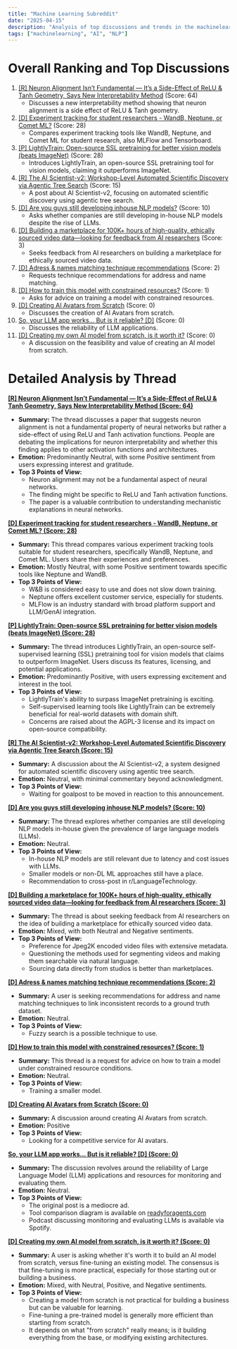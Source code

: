 ```yaml
---
title: "Machine Learning Subreddit"
date: "2025-04-15"
description: "Analysis of top discussions and trends in the machinelearning subreddit"
tags: ["machinelearning", "AI", "NLP"]
---
```


# Overall Ranking and Top Discussions
1.  [[R] Neuron Alignment Isn’t Fundamental — It’s a Side-Effect of ReLU & Tanh Geometry, Says New Interpretability Method](https://www.reddit.com/r/MachineLearning/comments/1jzpkyj/r_neuron_alignment_isnt_fundamental_its_a/) (Score: 64)
    *   Discusses a new interpretability method showing that neuron alignment is a side effect of ReLU & Tanh geometry.
2.  [[D] Experiment tracking for student researchers - WandB, Neptune, or Comet ML?](https://www.reddit.com/r/MachineLearning/comments/1jzjy7f/d_experiment_tracking_for_student_researchers/) (Score: 28)
    *   Compares experiment tracking tools like WandB, Neptune, and Comet ML for student research, also MLFlow and Tensorboard.
3.  [[P] LightlyTrain: Open-source SSL pretraining for better vision models (beats ImageNet)](https://www.reddit.com/r/MachineLearning/comments/1jzs47u/p_lightlytrain_opensource_ssl_pretraining_for/) (Score: 28)
    *   Introduces LightlyTrain, an open-source SSL pretraining tool for vision models, claiming it outperforms ImageNet.
4.  [[R] The AI Scientist-v2: Workshop-Level Automated Scientific Discovery via Agentic Tree Search](https://arxiv.org/abs/2504.08066) (Score: 15)
    *   A post about AI Scientist-v2, focusing on automated scientific discovery using agentic tree search.
5.  [[D] Are you guys still developing inhouse NLP models?](https://www.reddit.com/r/MachineLearning/comments/1jzpb75/d_are_you_guys_still_developing_inhouse_nlp_models/) (Score: 10)
    *   Asks whether companies are still developing in-house NLP models despite the rise of LLMs.
6.  [[D] Building a marketplace for 100K+ hours of high-quality, ethically sourced video data—looking for feedback from AI researchers](https://www.reddit.com/r/MachineLearning/comments/1jzffw1/d_building_a_marketplace_for_100k_hours_of/) (Score: 3)
    *   Seeks feedback from AI researchers on building a marketplace for ethically sourced video data.
7.  [[D] Adress & names matching technique recommendations](https://www.reddit.com/r/MachineLearning/comments/1jzobwq/d_adress_names_matching_technique_recommendations/) (Score: 2)
    *   Requests technique recommendations for address and name matching.
8.  [[D] How to train this model with constrained resources?](https://www.reddit.com/r/MachineLearning/comments/1jzp9d0/d_how_to_train_this_model_with_constrained/) (Score: 1)
    *   Asks for advice on training a model with constrained resources.
9.  [[D] Creating AI Avatars from Scratch](https://www.reddit.com/r/MachineLearning/comments/1jzkzh6/d_creating_ai_avatars_from_scratch/) (Score: 0)
    *   Discusses the creation of AI Avatars from scratch.
10. [So, your LLM app works... But is it reliable? [D]](https://www.reddit.com/r/MachineLearning/comments/1jzqr94/so_your_llm_app_works_but_is_it_reliable_d/) (Score: 0)
    *   Discusses the reliability of LLM applications.
11. [[D] Creating my own AI model from scratch, is it worth it?](https://www.reddit.com/r/MachineLearning/comments/1k00wm0/d_creating_my_own_ai_model_from_scratch_is_it/) (Score: 0)
    *   A discussion on the feasibility and value of creating an AI model from scratch.

# Detailed Analysis by Thread
**[[R] Neuron Alignment Isn’t Fundamental — It’s a Side-Effect of ReLU & Tanh Geometry, Says New Interpretability Method (Score: 64)](https://www.reddit.com/r/MachineLearning/comments/1jzpkyj/r_neuron_alignment_isnt_fundamental_its_a/)**
*  **Summary:** The thread discusses a paper that suggests neuron alignment is not a fundamental property of neural networks but rather a side-effect of using ReLU and Tanh activation functions. People are debating the implications for neuron interpretability and whether this finding applies to other activation functions and architectures.
*  **Emotion:** Predominantly Neutral, with some Positive sentiment from users expressing interest and gratitude.
*  **Top 3 Points of View:**
    *   Neuron alignment may not be a fundamental aspect of neural networks.
    *   The finding might be specific to ReLU and Tanh activation functions.
    *   The paper is a valuable contribution to understanding mechanistic explanations in neural networks.

**[[D] Experiment tracking for student researchers - WandB, Neptune, or Comet ML? (Score: 28)](https://www.reddit.com/r/MachineLearning/comments/1jzjy7f/d_experiment_tracking_for_student_researchers/)**
*  **Summary:**  This thread compares various experiment tracking tools suitable for student researchers, specifically WandB, Neptune, and Comet ML. Users share their experiences and preferences.
*  **Emotion:** Mostly Neutral, with some Positive sentiment towards specific tools like Neptune and WandB.
*  **Top 3 Points of View:**
    *   W&B is considered easy to use and does not slow down training.
    *   Neptune offers excellent customer service, especially for students.
    *   MLFlow is an industry standard with broad platform support and LLM/GenAI integration.

**[[P] LightlyTrain: Open-source SSL pretraining for better vision models (beats ImageNet) (Score: 28)](https://www.reddit.com/r/MachineLearning/comments/1jzs47u/p_lightlytrain_opensource_ssl_pretraining_for/)**
*  **Summary:** The thread introduces LightlyTrain, an open-source self-supervised learning (SSL) pretraining tool for vision models that claims to outperform ImageNet. Users discuss its features, licensing, and potential applications.
*  **Emotion:** Predominantly Positive, with users expressing excitement and interest in the tool.
*  **Top 3 Points of View:**
    *   LightlyTrain's ability to surpass ImageNet pretraining is exciting.
    *   Self-supervised learning tools like LightlyTrain can be extremely beneficial for real-world datasets with domain shift.
    *   Concerns are raised about the AGPL-3 license and its impact on open-source compatibility.

**[[R] The AI Scientist-v2: Workshop-Level Automated Scientific Discovery via Agentic Tree Search (Score: 15)](https://arxiv.org/abs/2504.08066)**
*  **Summary:** A discussion about the AI Scientist-v2, a system designed for automated scientific discovery using agentic tree search.
*  **Emotion:** Neutral, with minimal commentary beyond acknowledgment.
*  **Top 3 Points of View:**
    *   Waiting for goalpost to be moved in reaction to this announcement.

**[[D] Are you guys still developing inhouse NLP models? (Score: 10)](https://www.reddit.com/r/MachineLearning/comments/1jzpb75/d_are_you_guys_still_developing_inhouse_nlp_models/)**
*  **Summary:**  The thread explores whether companies are still developing NLP models in-house given the prevalence of large language models (LLMs).
*  **Emotion:** Neutral.
*  **Top 3 Points of View:**
    *   In-house NLP models are still relevant due to latency and cost issues with LLMs.
    *   Smaller models or non-DL ML approaches still have a place.
    *   Recommendation to cross-post in r/LanguageTechnology.

**[[D] Building a marketplace for 100K+ hours of high-quality, ethically sourced video data—looking for feedback from AI researchers (Score: 3)](https://www.reddit.com/r/MachineLearning/comments/1jzffw1/d_building_a_marketplace_for_100k_hours_of/)**
*  **Summary:** The thread is about seeking feedback from AI researchers on the idea of building a marketplace for ethically sourced video data.
*  **Emotion:** Mixed, with both Neutral and Negative sentiments.
*  **Top 3 Points of View:**
    *   Preference for Jpeg2K encoded video files with extensive metadata.
    *   Questioning the methods used for segmenting videos and making them searchable via natural language.
    *   Sourcing data directly from studios is better than marketplaces.

**[[D] Adress & names matching technique recommendations (Score: 2)](https://www.reddit.com/r/MachineLearning/comments/1jzobwq/d_adress_names_matching_technique_recommendations/)**
*  **Summary:** A user is seeking recommendations for address and name matching techniques to link inconsistent records to a ground truth dataset.
*  **Emotion:** Neutral.
*  **Top 3 Points of View:**
    *   Fuzzy search is a possible technique to use.

**[[D] How to train this model with constrained resources? (Score: 1)](https://www.reddit.com/r/MachineLearning/comments/1jzp9d0/d_how_to_train_this_model_with_constrained/)**
*  **Summary:**  This thread is a request for advice on how to train a model under constrained resource conditions.
*  **Emotion:** Neutral.
*  **Top 3 Points of View:**
    *   Training a smaller model.

**[[D] Creating AI Avatars from Scratch (Score: 0)](https://www.reddit.com/r/MachineLearning/comments/1jzkzh6/d_creating_ai_avatars_from_scratch/)**
*  **Summary:** A discussion around creating AI Avatars from scratch.
*  **Emotion:** Positive
*  **Top 3 Points of View:**
    *   Looking for a competitive service for AI avatars.

**[So, your LLM app works... But is it reliable? [D] (Score: 0)](https://www.reddit.com/r/MachineLearning/comments/1jzqr94/so_your_llm_app_works_but_is_it_reliable_d/)**
*   **Summary:** The discussion revolves around the reliability of Large Language Model (LLM) applications and resources for monitoring and evaluating them.
*   **Emotion:** Neutral.
*   **Top 3 Points of View:**
    *   The original post is a mediocre ad.
    *   Tool comparison diagram is available on [readyforagents.com](http://readyforagents.com)
    *   Podcast discussing monitoring and evaluating LLMs is available via Spotify.

**[[D] Creating my own AI model from scratch, is it worth it? (Score: 0)](https://www.reddit.com/r/MachineLearning/comments/1k00wm0/d_creating_my_own_ai_model_from_scratch_is_it/)**
*  **Summary:** A user is asking whether it's worth it to build an AI model from scratch, versus fine-tuning an existing model. The consensus is that fine-tuning is more practical, especially for those starting out or building a business.
*  **Emotion:** Mixed, with Neutral, Positive, and Negative sentiments.
*  **Top 3 Points of View:**
    *   Creating a model from scratch is not practical for building a business but can be valuable for learning.
    *   Fine-tuning a pre-trained model is generally more efficient than starting from scratch.
    *   It depends on what "from scratch" really means; is it building everything from the base, or modifying existing architectures.
